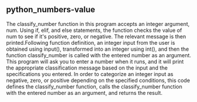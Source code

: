 ## python_numbers-value

The classify_number function in this program accepts an integer argument, num. Using if, elif, and else statements, the function checks 
the value of num to see if it's positive, zero, or negative. The relevant message is then printed.Following function definition, an integer
input from the user is obtained using input(), transformed into an integer using int(), and then the function classify_number is called with the 
entered number as an argument. This program will ask you to enter a number when it runs, and it will print the appropriate classification message
based on the input and the specifications you entered. 
In order to categorize an integer input as negative, zero, or positive depending on the specified conditions, this code defines the 
classify_number function, calls the classify_number function with the entered number as an argument, and returns the result.    

